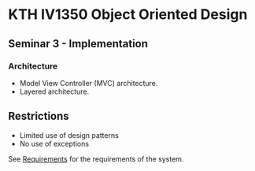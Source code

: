 # KTH IV1350 Object Oriented Design
## Seminar 3 - Implementation

### Architecture

- Model View Controller (MVC) architecture.
- Layered architecture.

## Restrictions
- Limited use of design patterns
- No use of exceptions

See [Requirements](REQUIREMENTS.md) for the requirements of the system.
